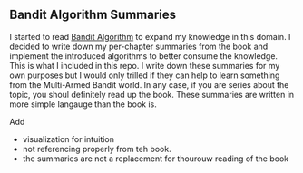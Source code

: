 ## Bandit Algorithm Summaries
I started to read [Bandit Algorithm](https://tor-lattimore.com/downloads/book/book.pdf) to expand my knowledge in this domain. I decided to write down my per-chapter summaries from the book and implement the introduced algorithms to better consume the knowledge. This is what I included in this repo. I write down these summaries for my own purposes but I would only trilled if they can help to learn something from the Multi-Armed Bandit world. In any case, if you are series about the topic, you shoul definitely read up the book. These summaries are written in more simple langauge than the book is.

Add
- visualization for intuition
- not referencing properly from teh book. 
- the summaries are not a replacement for thourouw reading of the book